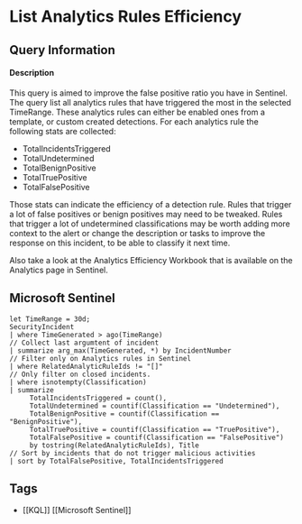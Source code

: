 # List Analytics Rules Efficiency 

## Query Information

#### Description
This query is aimed to improve the false positive ratio you have in Sentinel. The query list all analytics rules that have triggered the most in the selected TimeRange. These analytics rules can either be enabled ones from a template, or custom created detections. For each analytics rule the following stats are collected: 
- TotalIncidentsTriggered
- TotalUndetermined
- TotalBenignPositive
- TotalTruePositive
- TotalFalsePositive

Those stats can indicate the efficiency of a detection rule. Rules that trigger a lot of false positives or benign positives may need to be tweaked. Rules that trigger a lot of undetermined classifications may be worth adding more context to the alert or change the description or tasks to improve the response on this incident, to be able to classify it next time.

Also take a look at the Analytics Efficiency Workbook that is available on the Analytics page in Sentinel. 
## Microsoft Sentinel
```kusto
let TimeRange = 30d;
SecurityIncident
| where TimeGenerated > ago(TimeRange)
// Collect last argumtent of incident
| summarize arg_max(TimeGenerated, *) by IncidentNumber
// Filter only on Analytics rules in Sentinel
| where RelatedAnalyticRuleIds != "[]"
// Only filter on closed incidents.
| where isnotempty(Classification)
| summarize
     TotalIncidentsTriggered = count(),
     TotalUndetermined = countif(Classification == "Undetermined"),
     TotalBenignPositive = countif(Classification == "BenignPositive"),
     TotalTruePositive = countif(Classification == "TruePositive"),
     TotalFalsePositive = countif(Classification == "FalsePositive")
     by tostring(RelatedAnalyticRuleIds), Title
// Sort by incidents that do not trigger malicious activities
| sort by TotalFalsePositive, TotalIncidentsTriggered
```
## Tags
- [[KQL]] [[Microsoft Sentinel]]